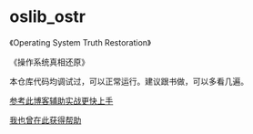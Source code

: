 # oslib_ostr
《Operating System Truth Restoration》

《操作系统真相还原》

本仓库代码均调试过，可以正常运行。建议跟书做，可以多看几遍。

[参考此博客辅助实战更快上手](https://blog.csdn.net/kanshanxd/category_12322348.html)

[我也曾在此获得帮助](https://www.kn0sky.com/?p=40)